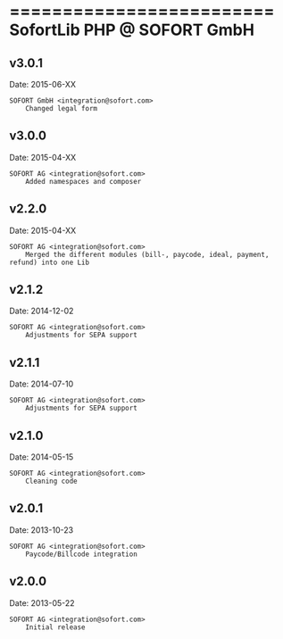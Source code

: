 =========================
SofortLib PHP @ SOFORT GmbH
=========================

v3.0.1
----------------
Date: 2015-06-XX

	SOFORT GmbH <integration@sofort.com>
		Changed legal form


v3.0.0
----------------
Date: 2015-04-XX

	SOFORT AG <integration@sofort.com>
		Added namespaces and composer


v2.2.0
----------------
Date: 2015-04-XX

	SOFORT AG <integration@sofort.com>
		Merged the different modules (bill-, paycode, ideal, payment, refund) into one Lib


v2.1.2
----------------
Date: 2014-12-02

	SOFORT AG <integration@sofort.com>
		Adjustments for SEPA support


v2.1.1
----------------
Date: 2014-07-10

	SOFORT AG <integration@sofort.com>
		Adjustments for SEPA support



v2.1.0
----------------
Date: 2014-05-15

	SOFORT AG <integration@sofort.com>
		Cleaning code


v2.0.1
----------------
Date: 2013-10-23

	SOFORT AG <integration@sofort.com>
		Paycode/Billcode integration


v2.0.0
----------------
Date: 2013-05-22

	SOFORT AG <integration@sofort.com>
		Initial release